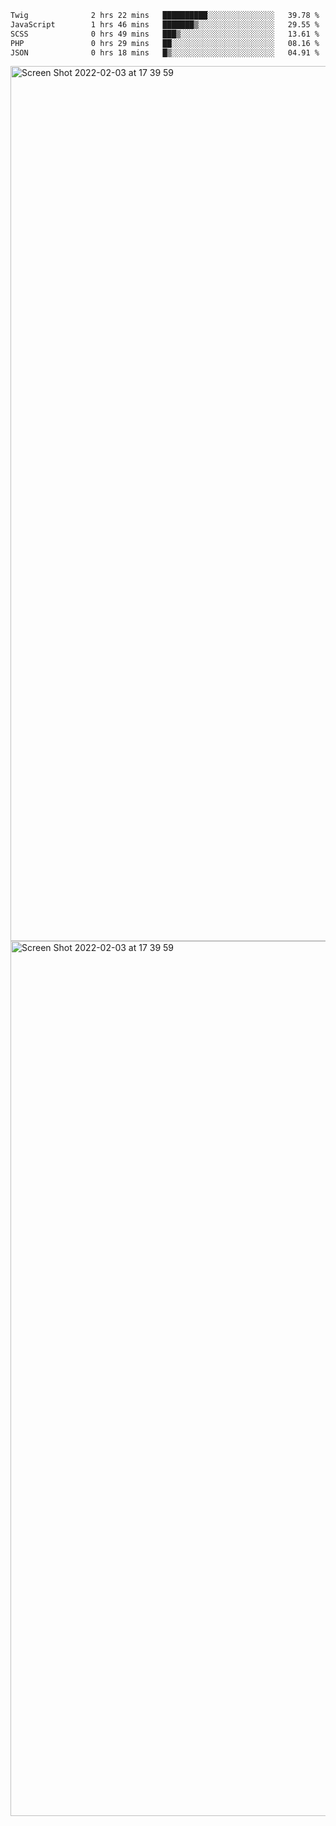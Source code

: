<!--START_SECTION:waka-->

```txt
Twig              2 hrs 22 mins   ██████████░░░░░░░░░░░░░░░   39.78 %
JavaScript        1 hrs 46 mins   ███████▒░░░░░░░░░░░░░░░░░   29.55 %
SCSS              0 hrs 49 mins   ███▒░░░░░░░░░░░░░░░░░░░░░   13.61 %
PHP               0 hrs 29 mins   ██░░░░░░░░░░░░░░░░░░░░░░░   08.16 %
JSON              0 hrs 18 mins   █▒░░░░░░░░░░░░░░░░░░░░░░░   04.91 %
```

<!--END_SECTION:waka-->

<img width="1400" alt="Screen Shot 2022-02-03 at 17 39 59" src="https://user-images.githubusercontent.com/45716542/152387304-f2b60485-53a6-4f4b-a818-5cefb1b0c0ae.png">
<img width="1400" alt="Screen Shot 2022-02-03 at 17 39 59" src="https://user-images.githubusercontent.com/45716542/152387273-ea5cdf21-2a45-44da-8bef-00c1763b1d42.png">
